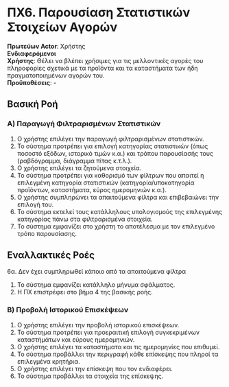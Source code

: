 # ΠΧ6. Παρουσίαση Στατιστικών Στοιχείων Αγορών

**Πρωτεύων Actor**: Χρήστης  
**Ενδιαφερόμενοι**  
**Χρήστης**: Θέλει να βλέπει χρήσιμες για τις μελλοντικές αγορές του πληροφορίες σχετικά με τα προϊόντα και τα καταστήματα των ήδη πραγματοποιημένων αγορών του.  
**Προϋποθέσεις**: -

## Βασική Ροή

### A) Παραγωγή Φιλτραρισμένων Στατιστικών
1. Ο χρήστης επιλέγει την παραγωγή φιλτραρισμένων στατιστικών.
2. Το σύστημα προτρέπει για επιλογή κατηγορίας στατιστικών (όπως ποσοστό εξόδων, ιστορικό τιμών κ.α.) και τρόπου παρουσίασής τους (ραβδόγραμμα, διάγραμμα πίτας κ.τ.λ.).
3. Ο χρήστης επιλέγει τα ζητούμενα στοιχεία.
4. Το σύστημα προτρέπει για καθορισμό των φίλτρων που απαιτεί η επιλεγμένη κατηγορία στατιστικών (κατηγορία/υποκατηγορία προϊόντων, καταστήματα, εύρος ημερομηνιών κ.α.).
5. Ο χρήστης συμπληρώνει τα απαιτούμενα φίλτρα και επιβεβαιώνει την επιλογή του.
6. Το σύστημα εκτελεί τους κατάλληλους υπολογισμούς της επιλεγμένης κατηγορίας πάνω στα φιλτραρισμένα στοιχεία.
7. Το σύστημα εμφανίζει στο χρήστη το αποτέλεσμα με τον επιλεγμένο τρόπο παρουσίασης.

## Εναλλακτικές Ροές

6α. Δεν έχει συμπληρωθεί κάποιο από τα απαιτούμενα φίλτρα
1. Το σύστημα εμφανίζει κατάλληλο μήνυμα σφάλματος.
2. Η ΠΧ επιστρέφει στο βήμα 4 της βασικής ροής.


### Β) Προβολή Ιστορικού Επισκέψεων
1. Ο χρήστης επιλέγει την προβολή ιστορικού επισκέψεων.
2. Το σύστημα προτρέπει για προεραιτική επιλογή συγκεκριμένων καταστήμάτων και εύρους ημερομηνιών.
3. Ο χρήστης επιλέγει τα καταστήματα και τις ημερομηνίες που επιθυμεί.
4. Το σύστημα προβάλλει την περιγραφή κάθε επίσκεψης που πληροί τα επιλεγμένα κρητήρια.
5. Ο χρήστης επιλέγει την επίσκεψη που τον ενδιαφέρει.
6. Το σύστημα προβάλλει τα στοιχεία της επίσκεψης.